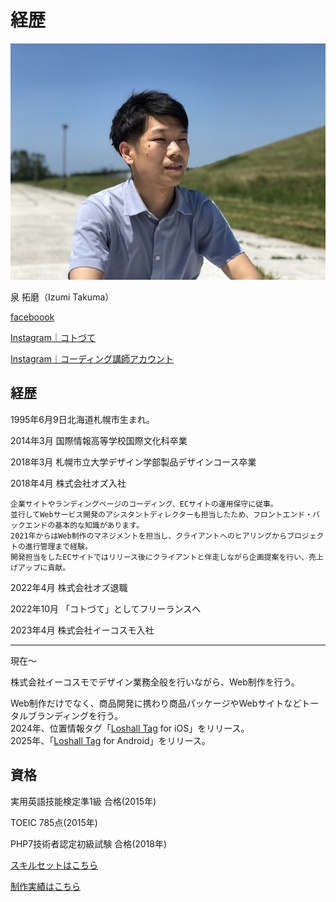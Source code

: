 # 経歴

![泉 拓磨](/images/img_portrait.jpg)

泉 拓磨（Izumi Takuma）

[faceboook](https://www.facebook.com/takuma.izm)

[Instagram｜コトづて](https://www.instagram.com/koto.dute/)

[Instagram｜コーディング講師アカウント](https://www.instagram.com/izumi_coding/)

## 経歴

1995年6月9日北海道札幌市生まれ。

2014年3月 国際情報高等学校国際文化科卒業

2018年3月 札幌市立大学デザイン学部製品デザインコース卒業

2018年4月 株式会社オズ入社

    企業サイトやランディングページのコーディング、ECサイトの運用保守に従事。
    並行してWebサービス開発のアシスタントディレクターも担当したため、フロントエンド・バックエンドの基本的な知識があります。
    2021年からはWeb制作のマネジメントを担当し、クライアントへのヒアリングからプロジェクトの進行管理まで経験。
    開発担当をしたECサイトではリリース後にクライアントと伴走しながら企画提案を行い、売上げアップに貢献。

2022年4月 株式会社オズ退職

2022年10月 「コトづて」としてフリーランスへ

2023年4月 株式会社イーコスモ入社

---
現在〜

株式会社イーコスモでデザイン業務全般を行いながら、Web制作を行う。

Web制作だけでなく、商品開発に携わり商品パッケージやWebサイトなどトータルブランディングを行う。<br>
2024年、位置情報タグ「[Loshall Tag](https://loshall-tag.e-cosmo.biz) for iOS」をリリース。<br>
2025年、「[Loshall Tag](https://loshall-tag.e-cosmo.biz) for Android」をリリース。

## 資格

実用英語技能検定準1級 合格(2015年)

TOEIC 785点(2015年)

PHP7技術者認定初級試験 合格(2018年)

[スキルセットはこちら](skill.md)

[制作実績はこちら](/works/)